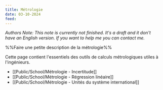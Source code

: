 ```yaml
---
title: Métrologie
date: 03-10-2024
feed:
---
```

*Authors Note: This note is currently not finished. It's a draft and it don't have an English version. If you want to help me you can contact me.*

%%Faire une petite description de la métrologie%%

Cette page contient l'essentiels des outils de calculs métrologiques utiles à l'ingénieurs. 

- [[Public/School/Métrologie - Incertitude]]
- [[Public/School/Métrologie - Régression linéaire]]
- [[Public/School/Métrologie - Unités du système international]]


